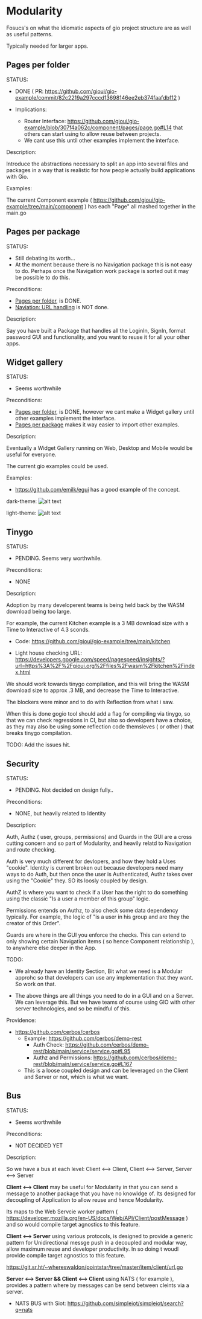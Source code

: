 # Modularity

Fosucs's on what the idiomatic aspects of gio project structure are as well as useful patterns.

Typically needed for larger apps.

## Pages per folder

STATUS: 

- DONE ( PR: https://github.com/gioui/gio-example/commit/82c2219a297cccd13698146ee2eb374faafdbf12 )

- Implications:
    - Router Interface: https://github.com/gioui/gio-example/blob/307f4a062c/component/pages/page.go#L14 that others can start using to allow reuse between projects.
    - We cant use this until other examples implement the interface.

Description:

Introduce the abstractions necessary to split an app into several files and packages in a way that is realistic for how people actually build applications with Gio.

Examples:

The current Component example ( https://github.com/gioui/gio-example/tree/main/component ) has each "Page" all mashed together in the main.go 

## Pages per package

STATUS: 

- Still debating its worth... 
- At the moment because there is no Navigation package this is not easy to do. Perhaps once the Navigation work package is sorted out it may be possible to do this. 

Preconditions: 

- [Pages per folder](#pages-per-folder), is DONE.
- [Naviation: URL handling](../navigation#url-handling) is NOT done.


Description:

Say you have built a Package that handles all the LoginIn, SignIn, format password GUI and functionality, and you want to reuse it for all your other apps.

## Widget gallery

STATUS:

- Seems worthwhile 

Preconditions: 

- [Pages per folder](#pages-per-folder), is DONE, however we cant make a Widget gallery until other examples implement the interface.
- [Pages per package](#pages-per-package) makes it way easier to import other examples.

Description:

Eventually a Widget Gallery running on Web, Desktop and Mobile would be useful for everyone.

The current gio examples could be used. 

Examples:

- https://github.com/emilk/egui has a good example of the concept.

dark-theme: 
![alt text](https://raw.githubusercontent.com/emilk/egui/master/media/widget_gallery.gif "Logo Title Text 1")


light-theme: 
![alt text](https://raw.githubusercontent.com/emilk/egui/master/media/light_theme.png "Logo Title Text 1")

## Tinygo

STATUS:

- PENDING. Seems very worthwhile.

Preconditions: 

- NONE

Description:

Adoption by many developerent teams is being held back by the WASM download being too large.

For example, the current Kitchen example is a 3 MB download size with a Time to Interactive of 4.3 sconds. 

- Code: https://github.com/gioui/gio-example/tree/main/kitchen

- Light house checking URL: https://developers.google.com/speed/pagespeed/insights/?url=https%3A%2F%2Fgioui.org%2Ffiles%2Fwasm%2Fkitchen%2Findex.html


We should work towards tinygo compilation, and this will bring the WASM download size to approx .3 MB, and decrease the Time to Interactive.

The blockers were minor and to do with Reflection from what i saw.

When this is done gogio tool should add a flag for compiling via tinygo, so that we can check regressions in CI, but also so developers have a choice, as they may also be using some reflection code themsleves ( or other ) that breaks tinygo compilation.

TODO: Add the issues hit. 

## Security

STATUS:

- PENDING. Not decided on design fully..

Preconditions: 

- NONE, but heavily related to Identity

Description:

Auth, Authz ( user, groups, permissions) and Guards in the GUI are a cross cutting concern and so part of Modularity, and heavily relatd to Navigation and route checking.

Auth is very much different for devlopers, and how they hold a Uses "cookie".  Identity is current broken out because developers need many ways to do Auth, but then once the user is Authenticated, Authz takes over using the "Cookie" they. SO its loosly coupled by design.

AuthZ is where you want to check if a User has the right to do something using the classic "Is a user a member of this group" logic.

Permissions entends on Authz, to also check some data dependency typically. For example, the logic of "is a user in his group and are they the creator of this Order".

Guards are where in the GUI you enforce the checks. This can extend to only showing certain Navigation items ( so hence Component relationship ), to anywhere else deeper in the App.



TODO: 

- We already have an Identity Section, Bit what we need is a Modular approhc so that developers can use any implementation that they want. So work on that.

- The above things are all things you need to do in a GUI and on a Server. We can leverage this. But we have teams of course using GIO with other server technologies, and so be mindful of this.

Providence:

- https://github.com/cerbos/cerbos
  - Example: https://github.com/cerbos/demo-rest
    - Auth Check: https://github.com/cerbos/demo-rest/blob/main/service/service.go#L95
    - Authz and Permissions: https://github.com/cerbos/demo-rest/blob/main/service/service.go#L167
  - This is a loose coupled design and can be leveraged on the Client and Server or not, which is what we want.




## Bus

STATUS:

- Seems worthwhile 

Preconditions: 

- NOT DECIDED YET

Description:

So we have a bus at each level: Client <--> Client, Client <--> Server, Server <--> Server

**Client <--> Client** may be useful for Modularity in that you can send a message to another package that you have no knowldge of. 
Its  designed for decoupling of Application to allow reuse and hence Modularity.

Its maps to the Web Servcie worker pattern ( https://developer.mozilla.org/en-US/docs/Web/API/Client/postMessage ) and so would compile target agnostics to this feature.


**Client <--> Server** using various protocols, is designed to provide a generic pattern for Unidirectional messge push  in a decoupled and modular way, allow maximum reuse and developer productivity.  In so doing t woudl provide compile target agnostics to this feature. 

 https://git.sr.ht/~whereswaldon/pointstar/tree/master/item/client/url.go


**Server <--> Server && Client <--> Client** using NATS ( for example ), provides a pattern where by messages can be send between cleints via a server.

- NATS BUS with Siot: https://github.com/simpleiot/simpleiot/search?q=nats


